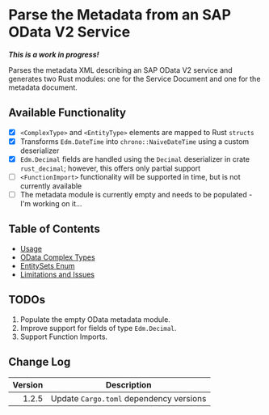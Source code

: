 # Parse the Metadata from an SAP OData V2 Service

***This is a work in progress!***

Parses the metadata XML describing an SAP OData V2 service and generates two Rust modules: one for the Service Document and one for the metadata document.

## Available Functionality

* [x] `<ComplexType>` and `<EntityType>` elements are mapped to Rust `structs`
* [x] Transforms `Edm.DateTime` into `chrono::NaiveDateTime` using a custom deserializer
* [x] `Edm.Decimal` fields are handled using the `Decimal` deserializer in crate `rust_decimal`; however, this offers only partial support
* [ ] `<FunctionImport>` functionality will be supported in time, but is not currently available
* [ ] The metadata module is currently empty and needs to be populated - I'm working on it...

## Table of Contents

* [Usage](./docs/usage.md)
* [OData Complex Types](./docs/complex_types.md)
* [EntitySets Enum](./docs/entitysets_enum.md)
* [Limitations and Issues](./docs/limitations.md)

## TODOs

1. Populate the empty OData metadata module.
2. Improve support for fields of type `Edm.Decimal`.
3. Support Function Imports.

## Change Log

| Version | Description
|--:|---
1.2.5 | Update `Cargo.toml` dependency versions